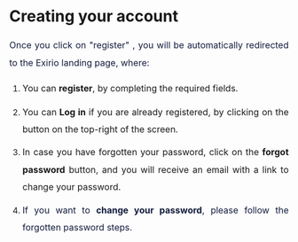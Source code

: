 # Creating your account

<p style="margin-bottom: 8pt; margin-left: 0in; line-height: 200%; font-size: 15px; text-align: justify;"><span dir="ltr" style="font-size: 16px; line-height: 200%; color: rgb(19, 28, 60);">Once you click on "register" , you will be automatically redirected to the Exirio landing page, where:</span></p>

<ol start="1" style="margin-bottom:0in;" type="1"><li style="margin-bottom: 8pt; margin-left: 0in; line-height: 200%; font-size: 15px; font-family: color: rgb(19, 28, 60); text-align: justify;"><span style="font-size: 16px;"><span dir="ltr" style="line-height: 200%;">You can <strong dir="ltr">register</strong>, by completing the required fields.</span></span></li><li style="margin-bottom: 8pt; margin-left: 0in; line-height: 200%; font-size: 15px; font-family: color: rgb(19, 28, 60); text-align: justify;"><span style="font-size: 16px;"><span dir="ltr" style="line-height: 200%;">You can<strong>&nbsp;Log in</strong> if you are already registered, by clicking on the button on the top-right of the screen.</span></span></li><li style="margin-bottom: 8pt; line-height: 200%; font-size: 15px; text-align: justify;"><span style="font-size: 16px;"><span style="line-height: 200%;"><span dir="ltr" style="line-height: 200%;">In case you have forgotten your password, click on the <strong>forgot password</strong> button, and you will receive an email with a link to change your password.</span></span></span></li><li dir="ltr" style="margin-bottom: 8pt; line-height: 200%; font-size: 15px; text-align: justify;"><span style="font-size: 16px; line-height: 200%;"><span dir="ltr" style="line-height: 200%; color: rgb(19, 28, 60);">If you want to <strong>change your password</strong>, please follow the forgotten password steps.</span></span></li></ol>
